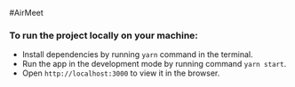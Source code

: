 #AirMeet

### To run the project locally on your machine:

- Install dependencies by running `yarn` command in the terminal.
- Run the app in the development mode by running command `yarn start`.
- Open `http://localhost:3000` to view it in the browser.
